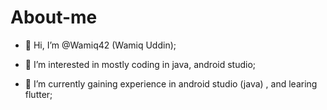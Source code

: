 # About-me
- 👋 Hi, I’m @Wamiq42 (Wamiq Uddin);

- 👀 I’m interested in mostly coding in java, android studio;

- 🌱 I’m currently gaining experience in android studio (java) , and learing flutter;
